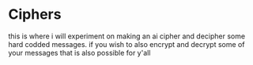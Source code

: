 # Ciphers
this is where i will experiment on making an ai cipher and decipher some hard codded messages. if you wish to also encrypt and decrypt some of your messages that is also possible for y'all
